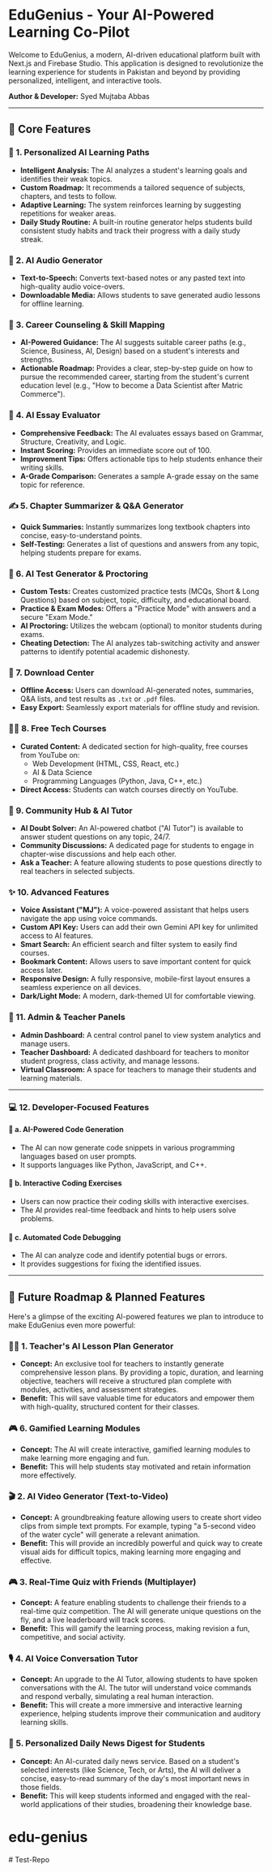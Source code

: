 # EduGenius - Your AI-Powered Learning Co-Pilot

Welcome to EduGenius, a modern, AI-driven educational platform built with Next.js and Firebase Studio. This application is designed to revolutionize the learning experience for students in Pakistan and beyond by providing personalized, intelligent, and interactive tools.

**Author & Developer:** Syed Mujtaba Abbas

---

## 🚀 Core Features

### 🧠 1. Personalized AI Learning Paths
-   **Intelligent Analysis:** The AI analyzes a student's learning goals and identifies their weak topics.
-   **Custom Roadmap:** It recommends a tailored sequence of subjects, chapters, and tests to follow.
-   **Adaptive Learning:** The system reinforces learning by suggesting repetitions for weaker areas.
-   **Daily Study Routine:** A built-in routine generator helps students build consistent study habits and track their progress with a daily study streak.

### 🎵 2. AI Audio Generator
-   **Text-to-Speech:** Converts text-based notes or any pasted text into high-quality audio voice-overs.
-   **Downloadable Media:** Allows students to save generated audio lessons for offline learning.

### 💼 3. Career Counseling & Skill Mapping
-   **AI-Powered Guidance:** The AI suggests suitable career paths (e.g., Science, Business, AI, Design) based on a student's interests and strengths.
-   **Actionable Roadmap:** Provides a clear, step-by-step guide on how to pursue the recommended career, starting from the student's current education level (e.g., "How to become a Data Scientist after Matric Commerce").

### 📝 4. AI Essay Evaluator
-   **Comprehensive Feedback:** The AI evaluates essays based on Grammar, Structure, Creativity, and Logic.
-   **Instant Scoring:** Provides an immediate score out of 100.
-   **Improvement Tips:** Offers actionable tips to help students enhance their writing skills.
-   **A-Grade Comparison:** Generates a sample A-grade essay on the same topic for reference.

### ✍️ 5. Chapter Summarizer & Q&A Generator
-   **Quick Summaries:** Instantly summarizes long textbook chapters into concise, easy-to-understand points.
-   **Self-Testing:** Generates a list of questions and answers from any topic, helping students prepare for exams.

### 🧪 6. AI Test Generator & Proctoring
-   **Custom Tests:** Creates customized practice tests (MCQs, Short & Long Questions) based on subject, topic, difficulty, and educational board.
-   **Practice & Exam Modes:** Offers a "Practice Mode" with answers and a secure "Exam Mode."
-   **AI Proctoring:** Utilizes the webcam (optional) to monitor students during exams.
-   **Cheating Detection:** The AI analyzes tab-switching activity and answer patterns to identify potential academic dishonesty.

### 📁 7. Download Center
-   **Offline Access:** Users can download AI-generated notes, summaries, Q&A lists, and test results as `.txt` or `.pdf` files.
-   **Easy Export:** Seamlessly export materials for offline study and revision.

### 🧑‍💻 8. Free Tech Courses
-   **Curated Content:** A dedicated section for high-quality, free courses from YouTube on:
    -   Web Development (HTML, CSS, React, etc.)
    -   AI & Data Science
    -   Programming Languages (Python, Java, C++, etc.)
-   **Direct Access:** Students can watch courses directly on YouTube.

### 💬 9. Community Hub & AI Tutor
-   **AI Doubt Solver:** An AI-powered chatbot ("AI Tutor") is available to answer student questions on any topic, 24/7.
-   **Community Discussions:** A dedicated page for students to engage in chapter-wise discussions and help each other.
-   **Ask a Teacher:** A feature allowing students to pose questions directly to real teachers in selected subjects.

### ✨ 10. Advanced Features
-   **Voice Assistant ("MJ"):** A voice-powered assistant that helps users navigate the app using voice commands.
-   **Custom API Key:** Users can add their own Gemini API key for unlimited access to AI features.
-   **Smart Search:** An efficient search and filter system to easily find courses.
-   **Bookmark Content:** Allows users to save important content for quick access later.
-   **Responsive Design:** A fully responsive, mobile-first layout ensures a seamless experience on all devices.
-   **Dark/Light Mode:** A modern, dark-themed UI for comfortable viewing.

### 🔐 11. Admin & Teacher Panels
-   **Admin Dashboard:** A central control panel to view system analytics and manage users.
-   **Teacher Dashboard:** A dedicated dashboard for teachers to monitor student progress, class activity, and manage lessons.
-   **Virtual Classroom:** A space for teachers to manage their students and learning materials.

---
### 💻 12. Developer-Focused Features

#### 🚀 a. AI-Powered Code Generation
-   The AI can now generate code snippets in various programming languages based on user prompts.
-   It supports languages like Python, JavaScript, and C++.

#### 🧠 b. Interactive Coding Exercises
-   Users can now practice their coding skills with interactive exercises.
-   The AI provides real-time feedback and hints to help users solve problems.

#### 🐞 c. Automated Code Debugging
-   The AI can analyze code and identify potential bugs or errors.
-   It provides suggestions for fixing the identified issues.

---

## 🚀 Future Roadmap & Planned Features

Here's a glimpse of the exciting AI-powered features we plan to introduce to make EduGenius even more powerful:

### 👨‍🏫 1. Teacher's AI Lesson Plan Generator
-   **Concept:** An exclusive tool for teachers to instantly generate comprehensive lesson plans. By providing a topic, duration, and learning objective, teachers will receive a structured plan complete with modules, activities, and assessment strategies.
-   **Benefit:** This will save valuable time for educators and empower them with high-quality, structured content for their classes.

### 🎮 6. Gamified Learning Modules
-   **Concept:** The AI will create interactive, gamified learning modules to make learning more engaging and fun.
-   **Benefit:** This will help students stay motivated and retain information more effectively.
### 🎬 2. AI Video Generator (Text-to-Video)
-   **Concept:** A groundbreaking feature allowing users to create short video clips from simple text prompts. For example, typing "a 5-second video of the water cycle" will generate a relevant animation.
-   **Benefit:** This will provide an incredibly powerful and quick way to create visual aids for difficult topics, making learning more engaging and effective.

### 🎮 3. Real-Time Quiz with Friends (Multiplayer)
-   **Concept:** A feature enabling students to challenge their friends to a real-time quiz competition. The AI will generate unique questions on the fly, and a live leaderboard will track scores.
-   **Benefit:** This will gamify the learning process, making revision a fun, competitive, and social activity.

### 🎙️ 4. AI Voice Conversation Tutor
-   **Concept:** An upgrade to the AI Tutor, allowing students to have spoken conversations with the AI. The tutor will understand voice commands and respond verbally, simulating a real human interaction.
-   **Benefit:** This will create a more immersive and interactive learning experience, helping students improve their communication and auditory learning skills.

### 📰 5. Personalized Daily News Digest for Students
-   **Concept:** An AI-curated daily news service. Based on a student's selected interests (like Science, Tech, or Arts), the AI will deliver a concise, easy-to-read summary of the day's most important news in those fields.
-   **Benefit:** This will keep students informed and engaged with the real-world applications of their studies, broadening their knowledge base.
# edu-genius
#   T e s t - R e p o  
 